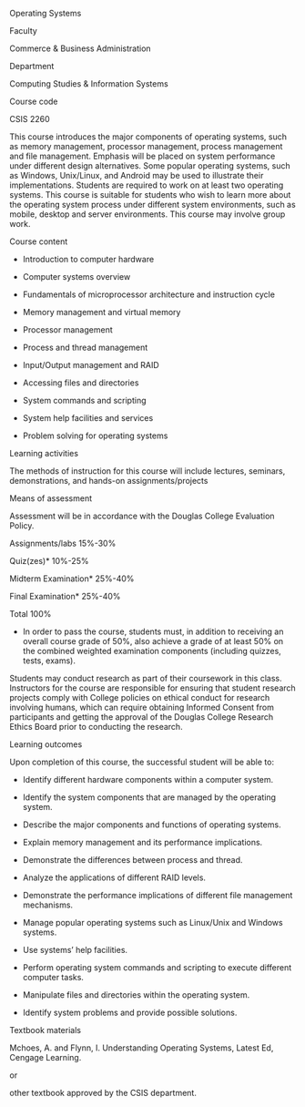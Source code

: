Operating Systems

Faculty

Commerce & Business Administration

Department

Computing Studies & Information Systems

Course code

CSIS 2260

This course introduces the major components of operating systems, such as memory management, processor management, process management and file management. Emphasis will be placed on system performance under different design alternatives. Some popular operating systems, such as Windows, Unix/Linux, and Android may be used to illustrate their implementations. Students are required to work on at least two operating systems. This course is suitable for students who wish to learn more about the operating system process under different system environments, such as mobile, desktop and server environments. This course may involve group work.

Course content

* Introduction to computer hardware

* Computer systems overview

* Fundamentals of microprocessor architecture and instruction cycle

* Memory management and virtual memory

* Processor management

* Process and thread management

* Input/Output management and RAID

* Accessing files and directories

* System commands and scripting

* System help facilities and services

* Problem solving for operating systems

Learning activities

The methods of instruction for this course will include lectures, seminars, demonstrations, and hands-on assignments/projects

Means of assessment

Assessment will be in accordance with the Douglas College Evaluation Policy.

Assignments/labs 15%-30%

Quiz(zes)* 10%-25%

Midterm Examination* 25%-40%

Final Examination* 25%-40%

Total 100%

* In order to pass the course, students must, in addition to receiving an overall course grade of 50%, also achieve a grade of at least 50% on the combined weighted examination components (including quizzes, tests, exams).

Students may conduct research as part of their coursework in this class. Instructors for the course are responsible for ensuring that student research projects comply with College policies on ethical conduct for research involving humans, which can require obtaining Informed Consent from participants and getting the approval of the Douglas College Research Ethics Board prior to conducting the research.

Learning outcomes

Upon completion of this course, the successful student will be able to:

* Identify different hardware components within a computer system.

* Identify the system components that are managed by the operating system.

* Describe the major components and functions of operating systems.

* Explain memory management and its performance implications.

* Demonstrate the differences between process and thread.

* Analyze the applications of different RAID levels.

* Demonstrate the performance implications of different file management mechanisms.

* Manage popular operating systems such as Linux/Unix and Windows systems.

* Use systems’ help facilities.

* Perform operating system commands and scripting to execute different computer tasks.

* Manipulate files and directories within the operating system.

* Identify system problems and provide possible solutions.

Textbook materials

Mchoes, A. and Flynn, I. Understanding Operating Systems, Latest Ed, Cengage Learning.

or

other textbook approved by the CSIS department.

